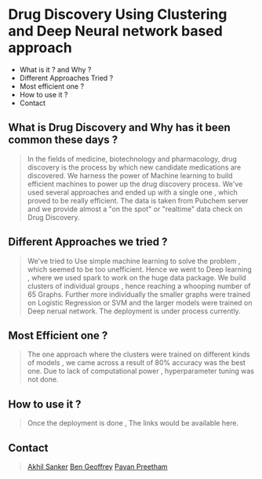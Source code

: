 #                                     Drug Discovery Using Clustering and Deep Neural network based approach

-  What is it ? and Why ?
-  Different Approaches Tried ?
-  Most efficient one ?
-  How to use it ?
-  Contact 


## What is Drug Discovery and Why has it been common these days ?
> In the fields of medicine, biotechnology and pharmacology, drug discovery is the process by which new candidate medications are discovered. We harness the power of Machine learning to build efficient machines to power up the drug discovery process. We've used several approaches and ended up with a single one , which proved to be really efficient.
> The data is taken from Pubchem server and we provide almost a "on the spot" or "realtime" data check on Drug Discovery.


## Different Approaches we tried ?
> We've tried to Use simple machine learning to solve the problem , which seemed to be too unefficient. Hence we went to Deep learning , where we used spark to work on the huge data package. We build clusters of individual groups , hence reaching a whooping number of 65 Graphs.
> Further more individually the smaller graphs were trained on Logistic Regression or SVM and the larger models were trained on Deep nerual network.
> The deployment is under process currently.

## Most Efficient one ?
> The one approach where the clusters were trained on different kinds of models , we came across a result of 80% accuracy was the best one. Due to lack of computational power , hyperparameter tuning was not done.

## How to use it ?
> Once the deployment is done , The links would be available here.

## Contact 
> [Akhil Sanker](https://www.linkedin.com/in/akhilsanker) 
> [Ben Geoffrey](https://www.linkedin.com/in/ben-geoffrey-2ab33846/)
> [Pavan Preetham](https://www.linkedin.com/in/pavan-preetham-a1928116b/)
